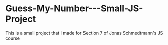 # Guess-My-Number---Small-JS-Project
This is a small project that I made for Section 7 of Jonas Schmedtmann's JS course 
